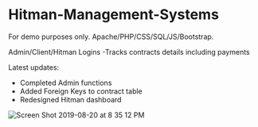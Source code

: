 # Hitman-Management-Systems
For demo purposes only. Apache/PHP/CSS/SQL/JS/Bootstrap.

Admin/Client/Hitman Logins
-Tracks contracts details including payments

Latest updates:

- Completed Admin functions
- Added Foreign Keys to contract table
- Redesigned Hitman dashboard


![Screen Shot 2019-08-20 at 8 35 12 PM](https://user-images.githubusercontent.com/22460957/63396616-4790fc80-c38d-11e9-932d-277fcc86e4fd.png)